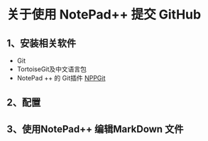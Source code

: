 # 关于使用 NotePad++ 提交 GitHub

## 1、安装相关软件

- Git 
- TortoiseGit及中文语言包
- NotePad ++ 的 Git插件 [NPPGit](https://forum.lowyat.net/index.php?s=813777532e8da2a3789f63ae43c8fbc2&act=Attach&type=post&id=1486188)

## 2、配置





## 3、使用NotePad++ 编辑MarkDown 文件

